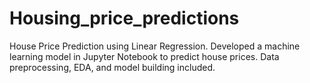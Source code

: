 # Housing_price_predictions
House Price Prediction using Linear Regression. Developed a machine learning model in Jupyter Notebook to predict house prices. Data preprocessing, EDA, and model building included.
